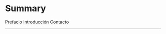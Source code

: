 # Summary

[Prefacio](./prefacio.md)
[Introducción](./introduccion.md)
[Contacto](./contacto.md)

---